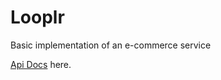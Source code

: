 # Looplr

Basic implementation of an e-commerce service

[Api Docs](https://documenter.getpostman.com/view/7056573/S17usmte) here.
